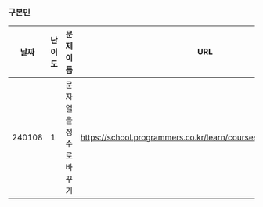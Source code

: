 ### 구본민
|날짜|난이도|문제 이름|URL|비고|
|----|----|----|----|----|
|240108|1|문자열을 정수로 바꾸기|https://school.programmers.co.kr/learn/courses/30/lessons/12925|재활훈련|

